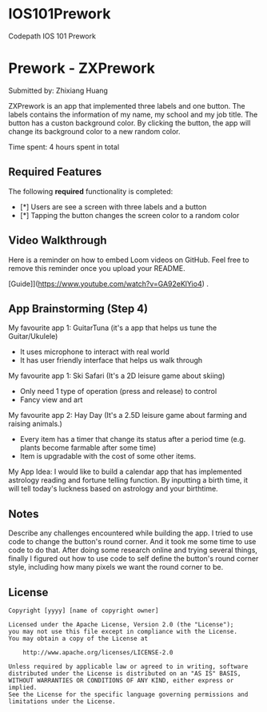 # IOS101Prework
Codepath IOS 101 Prework

# Prework - ZXPrework

Submitted by: Zhixiang Huang

ZXPrework is an app that implemented three labels and one button. The labels contains the information of my name, my school and my job title. The button has a custon background color. 
By clicking the button, the app will change its background color to a new random color.

Time spent: 4 hours spent in total

## Required Features

The following **required** functionality is completed:

- [*] Users are see a screen with three labels and a button
- [*] Tapping the button changes the screen color to a random color
 
## Video Walkthrough

Here is a reminder on how to embed Loom videos on GitHub. Feel free to remove this reminder once you upload your README. 

[Guide]](https://www.youtube.com/watch?v=GA92eKlYio4) .

## App Brainstorming (Step 4)
My favourite app 1: GuitarTuna (it's a app that helps us tune the Guitar/Ukulele)
  * It uses microphone to interact with real world
  * It has user friendly interface that helps us walk through

My favourite app 1: Ski Safari (It's a 2D leisure game about skiing)
  * Only need 1 type of operation (press and release) to control 
  * Fancy view and art

My favourite app 2: Hay Day (It's a 2.5D leisure game about farming and raising animals.)
  * Every item has a timer that change its status after a period time (e.g. plants become farmable after some time)
  * Item is upgradable with the cost of some other items.

My App Idea:
I would like to build a calendar app that has implemented astrology reading and fortune telling function. By inputting a birth time, it will tell today's luckness based on astrology and your birthtime.


## Notes

Describe any challenges encountered while building the app.
I tried to use code to change the button's round corner. And it took me some time to use code to do that. After doing some research online and trying several things, finally I figured out
how to use code to self define the button's round corner style, including how many pixels we want the round corner to be.

## License

    Copyright [yyyy] [name of copyright owner]

    Licensed under the Apache License, Version 2.0 (the "License");
    you may not use this file except in compliance with the License.
    You may obtain a copy of the License at

        http://www.apache.org/licenses/LICENSE-2.0

    Unless required by applicable law or agreed to in writing, software
    distributed under the License is distributed on an "AS IS" BASIS,
    WITHOUT WARRANTIES OR CONDITIONS OF ANY KIND, either express or implied.
    See the License for the specific language governing permissions and
    limitations under the License.
